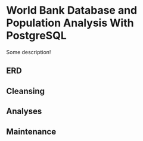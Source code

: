 # World Bank Database and Population Analysis With PostgreSQL

Some description!


## ERD




## Cleansing





## Analyses







## Maintenance
